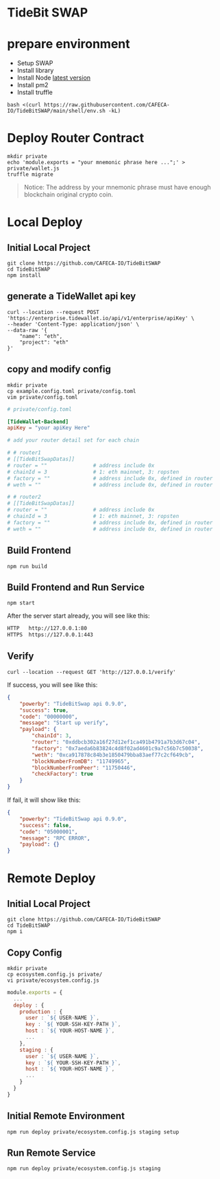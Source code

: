 # TideBit SWAP

# prepare environment
- Setup SWAP
- Install library
- Install Node [latest version](https://nodejs.org/dist/latest/)
- Install pm2
- Install truffle
```shell
bash <(curl https://raw.githubusercontent.com/CAFECA-IO/TideBitSWAP/main/shell/env.sh -kL)
```

# Deploy Router Contract

```shell
mkdir private
echo 'module.exports = "your mnemonic phrase here ...";' > private/wallet.js
truffle migrate
```
> Notice: The address by your mnemonic phrase must have enough blockchain original crypto coin.

# Local Deploy
## Initial Local Project
```shell
git clone https://github.com/CAFECA-IO/TideBitSWAP
cd TideBitSWAP
npm install
```

## generate a TideWallet api key
```shell
curl --location --request POST 'https://enterprise.tidewallet.io/api/v1/enterprise/apiKey' \
--header 'Content-Type: application/json' \
--data-raw '{
    "name": "eth",
    "project": "eth"
}'
```

## copy and modify config
```shell
mkdir private
cp example.config.toml private/config.toml
vim private/config.toml
```

```toml
# private/config.toml

[TideWallet-Backend]
apiKey = "your apiKey Here"

# add your router detail set for each chain

# # router1
# [[TideBitSwapDatas]]
# router = ""               # address include 0x
# chainId = 3               # 1: eth mainnet, 3: ropsten
# factory = ""              # address include 0x, defined in router
# weth = ""                 # address include 0x, defined in router

# # router2
# [[TideBitSwapDatas]]
# router = ""               # address include 0x
# chainId = 3               # 1: eth mainnet, 3: ropsten
# factory = ""              # address include 0x, defined in router
# weth = ""                 # address include 0x, defined in router

```

## Build Frontend
```shell
npm run build
```

## Build Frontend and Run Service
```shell
npm start
```

After the server start already, you will see like this:
```sh
HTTP   http://127.0.0.1:80
HTTPS  https://127.0.0.1:443
```

## Verify
```shell
curl --location --request GET 'http://127.0.0.1/verify'
```

If success, you will see like this:
```json
{
    "powerby": "TideBitSwap api 0.9.0",
    "success": true,
    "code": "00000000",
    "message": "Start up verify",
    "payload": {
        "chainId": 3,
        "router": "0xddbcb302a16f27d12ef1ca491b4791a7b3d67c04",
        "factory": "0x7aeda6b83824c4d8f02ad4601c9a7c56b7c50038",
        "weth": "0xca917878c84b3e1850479bba83aef77c2cf649cb",
        "blockNumberFromDB": "11749965",
        "blockNumberFromPeer": "11750446",
        "checkFactory": true
    }
}
```

If fail, it will show like this:
```json
{
    "powerby": "TideBitSwap api 0.9.0",
    "success": false,
    "code": "05000001",
    "message": "RPC ERROR",
    "payload": {}
}
```

# Remote Deploy
## Initial Local Project
```shell
git clone https://github.com/CAFECA-IO/TideBitSWAP
cd TideBitSWAP
npm i
```

## Copy Config
```shell
mkdir private
cp ecosystem.config.js private/
vi private/ecosystem.config.js
```
```javascript
module.exports = {
  ...
  deploy : {
    production : {
      user : `${ USER-NAME }`,
      key : `${ YOUR-SSH-KEY-PATH }`,
      host : `${ YOUR-HOST-NAME }`,
      ...
    },
    staging : {
      user : `${ USER-NAME }`,
      key : `${ YOUR-SSH-KEY-PATH }`,
      host : `${ YOUR-HOST-NAME }`,
      ...
    }
  }
}
```

## Initial Remote Environment
```shell
npm run deploy private/ecosystem.config.js staging setup
```

## Run Remote Service
```shell
npm run deploy private/ecosystem.config.js staging
```
